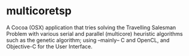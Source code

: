 multicoretsp
============

A Cocoa (OSX) application that tries solving the Travelling Salesman Problem with various serial and parallel (multicore) heuristic algorithms such as the genetic algorithm; using –mainly– C and OpenCL, and Objective-C for the User Interface.
